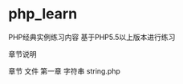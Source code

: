 # php_learn
PHP经典实例练习内容
基于PHP5.5以上版本进行练习

章节说明

章节                    文件
第一章  字符串          string.php


